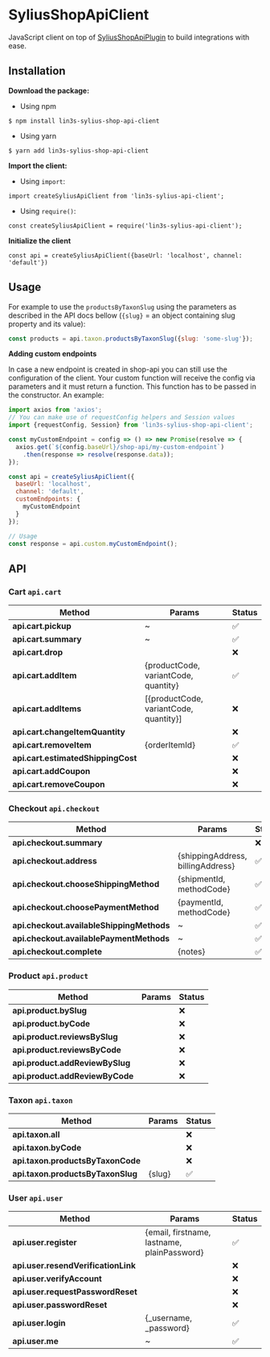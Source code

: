 # SyliusShopApiClient

JavaScript client on top of [SyliusShopApiPlugin](https://github.com/Sylius/SyliusShopApiPlugin) to build integrations
with ease.

## Installation

**Download the package:**

* Using npm

`$ npm install lin3s-sylius-shop-api-client`

* Using yarn

`$ yarn add lin3s-sylius-shop-api-client`

**Import the client:**

* Using `import`: 

`import createSyliusApiClient from 'lin3s-sylius-api-client';`

* Using `require()`:

`const createSyliusApiClient = require('lin3s-sylius-api-client');`

**Initialize the client**

`const api = createSyliusApiClient({baseUrl: 'localhost', channel: 'default'})`

## Usage

For example to use the `productsByTaxonSlug` using the parameters as described in the API docs bellow (`{slug}` = 
an object containing slug property and its value):

```js
const products = api.taxon.productsByTaxonSlug({slug: 'some-slug'});
```

**Adding custom endpoints**

In case a new endpoint is created in shop-api you can still use the configuration of the client. Your custom function
will receive the config via parameters and it must return a function. This function has to be passed in the constructor.
An example:

```js
import axios from 'axios';
// You can make use of requestConfig helpers and Session values
import {requestConfig, Session} from 'lin3s-sylius-shop-api-client';

const myCustomEndpoint = config => () => new Promise(resolve => {
  axios.get(`${config.baseUrl}/shop-api/my-custom-endpoint`)
    .then(response => resolve(response.data));
});

const api = createSyliusApiClient({
  baseUrl: 'localhost',
  channel: 'default',
  customEndpoints: {
    myCustomEndpoint
  }
});

// Usage
const response = api.custom.myCustomEndpoint();
```

## API

### Cart `api.cart`

|Method|Params|Status|
|---|---|---|
|**api.cart.pickup**|~|✅|
|**api.cart.summary**|~|✅|
|**api.cart.drop**||❌|
|**api.cart.addItem**|{productCode, variantCode, quantity}|✅|
|**api.cart.addItems**|[{productCode, variantCode, quantity}]|❌|
|**api.cart.changeItemQuantity**||❌|
|**api.cart.removeItem**|{orderItemId}|✅|
|**api.cart.estimatedShippingCost**||❌|
|**api.cart.addCoupon**||❌|
|**api.cart.removeCoupon**||❌|

### Checkout `api.checkout`

|Method|Params|Status|
|---|---|---|
|**api.checkout.summary**||❌|
|**api.checkout.address**|{shippingAddress, billingAddress}|✅|
|**api.checkout.chooseShippingMethod**|{shipmentId, methodCode}|✅|
|**api.checkout.choosePaymentMethod**|{paymentId, methodCode}|✅|
|**api.checkout.availableShippingMethods**|~|✅|
|**api.checkout.availablePaymentMethods**|~|✅|
|**api.checkout.complete**|{notes}|✅|


### Product `api.product`

|Method|Params|Status|
|---|---|---|
|**api.product.bySlug**||❌|
|**api.product.byCode**||❌|
|**api.product.reviewsBySlug**||❌|
|**api.product.reviewsByCode**||❌|
|**api.product.addReviewBySlug**||❌|
|**api.product.addReviewByCode**||❌|
     
### Taxon `api.taxon`
   
|Method|Params|Status|
|---|---|---|
|**api.taxon.all**||❌|
|**api.taxon.byCode**||❌|
|**api.taxon.productsByTaxonCode**||❌|
|**api.taxon.productsByTaxonSlug**|{slug}|✅|

### User `api.user`

|Method|Params|Status|
|---|---|---|
|**api.user.register**|{email, firstname, lastname, plainPassword}|✅|
|**api.user.resendVerificationLink**||❌|
|**api.user.verifyAccount**||❌|
|**api.user.requestPasswordReset**||❌|
|**api.user.passwordReset**||❌|
|**api.user.login**|{_username, _password}|✅|
|**api.user.me**|~|✅|
